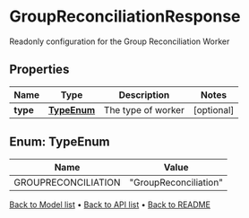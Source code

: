 

# GroupReconciliationResponse

Readonly configuration for the Group Reconciliation Worker

## Properties

| Name | Type | Description | Notes |
|------------ | ------------- | ------------- | -------------|
|**type** | [**TypeEnum**](#TypeEnum) | The type of worker |  [optional] |



## Enum: TypeEnum

| Name | Value |
|---- | -----|
| GROUPRECONCILIATION | &quot;GroupReconciliation&quot; |



[Back to Model list](../README.md#documentation-for-models) &#8226; [Back to API list](../README.md#documentation-for-api-endpoints) &#8226; [Back to README](../README.md)


